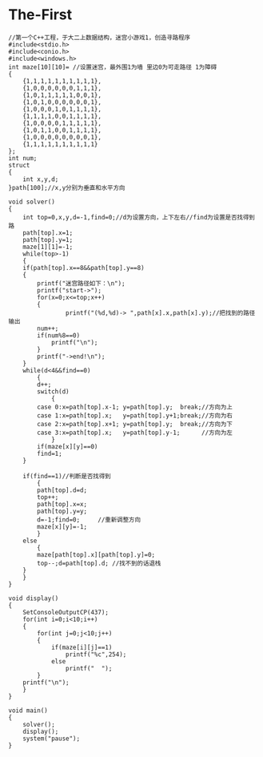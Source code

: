 # The-First
	//第一个C++工程，于大二上数据结构，迷宫小游戏1，创造寻路程序
	#include<stdio.h>
	#include<conio.h>
	#include<windows.h>
	int maze[10][10]= //设置迷宫，最外围1为墙 里边0为可走路径 1为障碍
	{    
	    {1,1,1,1,1,1,1,1,1,1},
	    {1,0,0,0,0,0,0,1,1,1},
	    {1,0,1,1,1,1,1,0,0,1},
	    {1,0,1,0,0,0,0,0,0,1},
	    {1,0,0,0,1,0,1,1,1,1},
	    {1,1,1,1,0,0,1,1,1,1},
	    {1,0,0,0,0,1,1,1,1,1},
	    {1,0,1,1,0,0,1,1,1,1},
	    {1,0,0,0,0,0,0,0,0,1},
	    {1,1,1,1,1,1,1,1,1,1}
	};
	int num;
	struct
	{
	    int x,y,d;
	}path[100];//x,y分别为垂直和水平方向

	void solver()
	{
	    int top=0,x,y,d=-1,find=0;//d为设置方向，上下左右//find为设置是否找得到路
	    path[top].x=1;
	    path[top].y=1;
	    maze[1][1]=-1;
	    while(top>-1)
		{
		if(path[top].x==8&&path[top].y==8) 
		{
		    printf("迷宫路径如下：\n");
		    printf("start->");
		    for(x=0;x<=top;x++)
		    {
					printf("(%d,%d)-> ",path[x].x,path[x].y);//把找到的路径输出
			num++;
			if(num%8==0)
			    printf("\n");
		    } 
		    printf("->end!\n");
		}
		while(d<4&&find==0)
			{
		    d++;
		    switch(d)
				{
		    case 0:x=path[top].x-1; y=path[top].y;  break;//方向为上
		    case 1:x=path[top].x;   y=path[top].y+1;break;//方向为右
		    case 2:x=path[top].x+1; y=path[top].y;  break;//方向为下
		    case 3:x=path[top].x;   y=path[top].y-1;      //方向为左
				}
		    if(maze[x][y]==0)
			find=1;
		}

		if(find==1)//判断是否找得到
			{     
		    path[top].d=d;
		    top++;
		    path[top].x=x;
		    path[top].y=y;
		    d=-1;find=0;     //重新调整方向
		    maze[x][y]=-1;
			}
		else
			{
		    maze[path[top].x][path[top].y]=0;
		    top--;d=path[top].d; //找不到的话退栈
		}
	    }
	}

	void display()
	{
		SetConsoleOutputCP(437);
		for(int i=0;i<10;i++)
		{
			for(int j=0;j<10;j++)
			{
				if(maze[i][j]==1)
					printf("%c",254);
				else
					printf("  ");
			}
		printf("\n");
		}
	}

	void main()
	{
	    solver();
		display();
		system("pause");
	}
